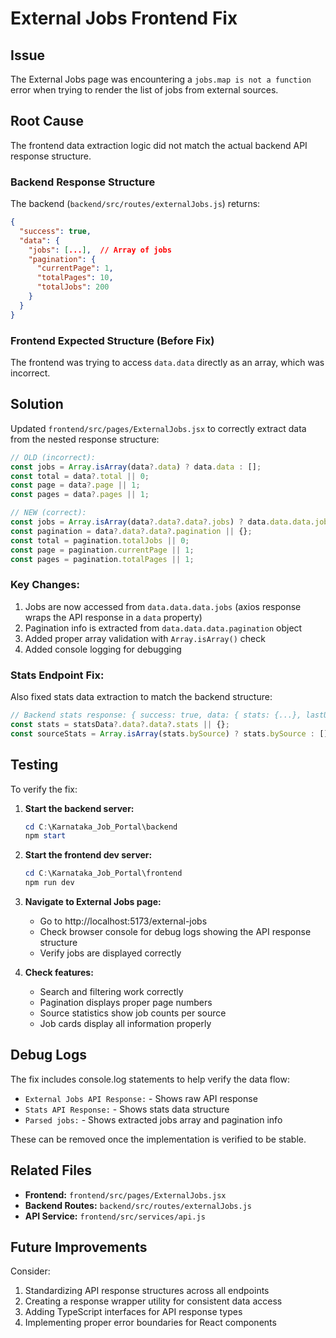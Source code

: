 # External Jobs Frontend Fix

## Issue
The External Jobs page was encountering a `jobs.map is not a function` error when trying to render the list of jobs from external sources.

## Root Cause
The frontend data extraction logic did not match the actual backend API response structure.

### Backend Response Structure
The backend (`backend/src/routes/externalJobs.js`) returns:

```json
{
  "success": true,
  "data": {
    "jobs": [...],  // Array of jobs
    "pagination": {
      "currentPage": 1,
      "totalPages": 10,
      "totalJobs": 200
    }
  }
}
```

### Frontend Expected Structure (Before Fix)
The frontend was trying to access `data.data` directly as an array, which was incorrect.

## Solution
Updated `frontend/src/pages/ExternalJobs.jsx` to correctly extract data from the nested response structure:

```javascript
// OLD (incorrect):
const jobs = Array.isArray(data?.data) ? data.data : [];
const total = data?.total || 0;
const page = data?.page || 1;
const pages = data?.pages || 1;

// NEW (correct):
const jobs = Array.isArray(data?.data?.data?.jobs) ? data.data.data.jobs : [];
const pagination = data?.data?.data?.pagination || {};
const total = pagination.totalJobs || 0;
const page = pagination.currentPage || 1;
const pages = pagination.totalPages || 1;
```

### Key Changes:
1. Jobs are now accessed from `data.data.data.jobs` (axios response wraps the API response in a `data` property)
2. Pagination info is extracted from `data.data.data.pagination` object
3. Added proper array validation with `Array.isArray()` check
4. Added console logging for debugging

### Stats Endpoint Fix:
Also fixed stats data extraction to match the backend structure:
```javascript
// Backend stats response: { success: true, data: { stats: {...}, lastUpdated } }
const stats = statsData?.data?.data?.stats || {};
const sourceStats = Array.isArray(stats.bySource) ? stats.bySource : [];
```

## Testing
To verify the fix:

1. **Start the backend server:**
   ```powershell
   cd C:\Karnataka_Job_Portal\backend
   npm start
   ```

2. **Start the frontend dev server:**
   ```powershell
   cd C:\Karnataka_Job_Portal\frontend
   npm run dev
   ```

3. **Navigate to External Jobs page:**
   - Go to http://localhost:5173/external-jobs
   - Check browser console for debug logs showing the API response structure
   - Verify jobs are displayed correctly

4. **Check features:**
   - Search and filtering work correctly
   - Pagination displays proper page numbers
   - Source statistics show job counts per source
   - Job cards display all information properly

## Debug Logs
The fix includes console.log statements to help verify the data flow:
- `External Jobs API Response:` - Shows raw API response
- `Stats API Response:` - Shows stats data structure
- `Parsed jobs:` - Shows extracted jobs array and pagination info

These can be removed once the implementation is verified to be stable.

## Related Files
- **Frontend:** `frontend/src/pages/ExternalJobs.jsx`
- **Backend Routes:** `backend/src/routes/externalJobs.js`
- **API Service:** `frontend/src/services/api.js`

## Future Improvements
Consider:
1. Standardizing API response structures across all endpoints
2. Creating a response wrapper utility for consistent data access
3. Adding TypeScript interfaces for API response types
4. Implementing proper error boundaries for React components
